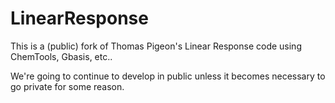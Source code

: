 # LinearResponse

This is a (public) fork of Thomas Pigeon's Linear Response code using ChemTools, Gbasis, etc..

We're going to continue to develop in public unless it becomes necessary to go private for some reason.
